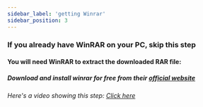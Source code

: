 ```yaml
---
sidebar_label: 'getting Winrar'
sidebar_position: 3
---
```


### If you already have WinRAR on your PC, skip this step



#### You will need WinRAR to extract the downloaded RAR file:  

##### Download and install winrar for free from their [official website](https://www.win-rar.com/)

###### Here's a video showing this step: [Click here](https://www.youtube.com/watch?v=IixtJ2ISKgE)



